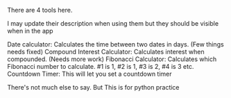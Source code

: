There are 4 tools here.

I may update their description when using them but they should be visible when in the app

Date calculator: Calculates the time between two dates in days. (Few things needs fixed)
Compound Interest Calculator: Calculates interest when compounded. (Needs more work)
Fibonacci Calculator: Calculates which Fibonacci number to calculate. #1 is 1, #2 is 1, #3 is 2, #4 is 3 etc.
Countdown Timer: This will let you set a countdown timer

There's not much else to say. But This is for python practice
